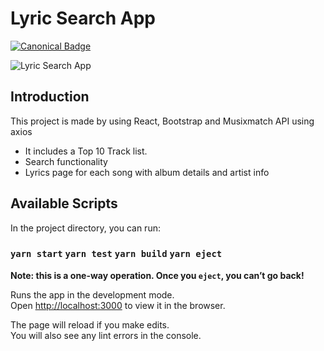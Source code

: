 # Lyric Search App

[![Canonical Badge](https://img.shields.io/badge/Live__Site-EF3125?style=for-the-badge&logo=canonical)](https://react-lyric-search-app.netlify.app)

![Lyric Search App](https://i.postimg.cc/bNb0SLfX/image-1.png)

## Introduction

This project is made by using React, Bootstrap and Musixmatch API using axios
- It includes a Top 10 Track list.
- Search functionality
- Lyrics page for each song with album details and artist info


## Available Scripts

In the project directory, you can run:

### `yarn start` `yarn test` `yarn build` `yarn eject` 
**Note: this is a one-way operation. Once you `eject`, you can’t go back!**

Runs the app in the development mode.<br />
Open [http://localhost:3000](http://localhost:3000) to view it in the browser.

The page will reload if you make edits.<br />
You will also see any lint errors in the console.
